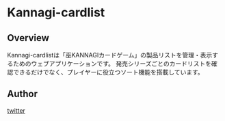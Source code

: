 # Kannagi-cardlist

## Overview
Kannagi-cardlistは「巫KANNAGIカードゲーム」の製品リストを管理・表示するためのウェブアプリケーションです。
発売シリーズごとのカードリストを確認できるだけでなく、プレイヤーに役立つソート機能を搭載しています。

## Author
[twitter](https://x.com/hanil524)

